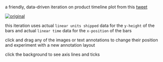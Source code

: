 a friendly, data-driven iteration on product timeline plot from this [tweet](https://twitter.com/mpesce/status/798320213817061376)

[![original](http://i.imgur.com/9aG3JvL.png)](https://twitter.com/mpesce/status/798320213817061376)

this iteration uses actual `linear units shipped` data for the `y-height` of the bars and actual `linear time` data for the `x-position` of the bars

click and drag any of the images or text annotations to change their position and experiment with a new annotation layout

click the background to see axis lines and ticks